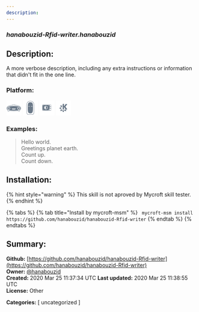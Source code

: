 ```yaml
---
description: 
---
```


### _hanabouzid-Rfid-writer.hanabouzid_  
## Description:  
A more verbose description, including any extra instructions or
information that didn't fit in the one line.  
  
  
### Platform:  
 ![Mark I](../.gitbook/assets/mark-1-icon.png)  ![Mark II](../.gitbook/assets/mark-2-icon.png)  ![Picroft](../.gitbook/assets/picroft-icon.png)  ![plasmoid](../.gitbook/assets/kde.png)   
### Examples:  
> Hello world.  
> Greetings planet earth.  
> Count up.  
> Count down.  
  
## Installation:  
{% hint style="warning" %}
This skill is not aproved by Mycroft skill tester.
{% endhint %}
    
{% tabs %}
{% tab title="Install by mycroft-msm" %}
``` mycroft-msm install https://github.com/hanabouzid/hanabouzid-Rfid-writer```
{% endtab %}
  {% endtabs %}
    
## Summary:  
**Github:** [https://github.com/hanabouzid/hanabouzid-Rfid-writer](https://github.com/hanabouzid/hanabouzid-Rfid-writer)  
**Owner:** [@hanabouzid](https://github.com/hanabouzid)  
**Created:** 2020 Mar 25 11:37:34 UTC  **Last updated:** 2020 Mar 25 11:38:55 UTC  
**License:** Other  
  
**Categories:** [ uncategorized ]   
